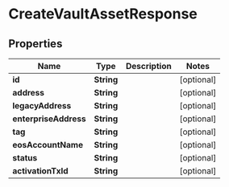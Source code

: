 

# CreateVaultAssetResponse


## Properties

| Name | Type | Description | Notes |
|------------ | ------------- | ------------- | -------------|
|**id** | **String** |  |  [optional] |
|**address** | **String** |  |  [optional] |
|**legacyAddress** | **String** |  |  [optional] |
|**enterpriseAddress** | **String** |  |  [optional] |
|**tag** | **String** |  |  [optional] |
|**eosAccountName** | **String** |  |  [optional] |
|**status** | **String** |  |  [optional] |
|**activationTxId** | **String** |  |  [optional] |



